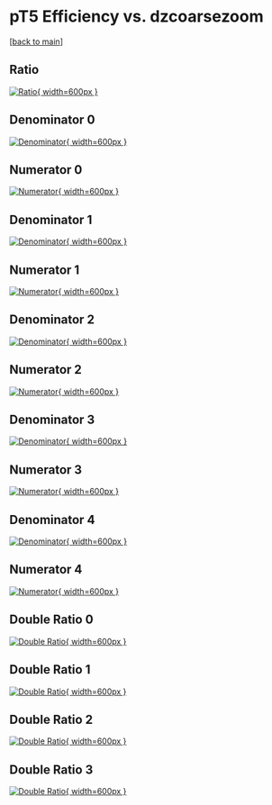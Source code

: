 # pT5 Efficiency vs. dzcoarsezoom

[[back to main](./)]



## Ratio

[![Ratio](../mtv/var/pT5_base_211_0_eff_dzcoarsezoom.png){ width=600px }](../mtv/var/pT5_base_211_0_eff_dzcoarsezoom.pdf)

## Denominator 0

[![Denominator](../mtv/den/pT5_base_211_0_eff_dzcoarsezoom_den0.png){ width=600px }](../mtv/den/pT5_base_211_0_eff_dzcoarsezoom_den0.pdf)

## Numerator 0

[![Numerator](../mtv/num/pT5_base_211_0_eff_dzcoarsezoom_num0.png){ width=600px }](../mtv/num/pT5_base_211_0_eff_dzcoarsezoom_num0.pdf)

## Denominator 1

[![Denominator](../mtv/den/pT5_base_211_0_eff_dzcoarsezoom_den1.png){ width=600px }](../mtv/den/pT5_base_211_0_eff_dzcoarsezoom_den1.pdf)

## Numerator 1

[![Numerator](../mtv/num/pT5_base_211_0_eff_dzcoarsezoom_num1.png){ width=600px }](../mtv/num/pT5_base_211_0_eff_dzcoarsezoom_num1.pdf)

## Denominator 2

[![Denominator](../mtv/den/pT5_base_211_0_eff_dzcoarsezoom_den2.png){ width=600px }](../mtv/den/pT5_base_211_0_eff_dzcoarsezoom_den2.pdf)

## Numerator 2

[![Numerator](../mtv/num/pT5_base_211_0_eff_dzcoarsezoom_num2.png){ width=600px }](../mtv/num/pT5_base_211_0_eff_dzcoarsezoom_num2.pdf)

## Denominator 3

[![Denominator](../mtv/den/pT5_base_211_0_eff_dzcoarsezoom_den3.png){ width=600px }](../mtv/den/pT5_base_211_0_eff_dzcoarsezoom_den3.pdf)

## Numerator 3

[![Numerator](../mtv/num/pT5_base_211_0_eff_dzcoarsezoom_num3.png){ width=600px }](../mtv/num/pT5_base_211_0_eff_dzcoarsezoom_num3.pdf)

## Denominator 4

[![Denominator](../mtv/den/pT5_base_211_0_eff_dzcoarsezoom_den4.png){ width=600px }](../mtv/den/pT5_base_211_0_eff_dzcoarsezoom_den4.pdf)

## Numerator 4

[![Numerator](../mtv/num/pT5_base_211_0_eff_dzcoarsezoom_num4.png){ width=600px }](../mtv/num/pT5_base_211_0_eff_dzcoarsezoom_num4.pdf)

## Double Ratio 0

[![Double Ratio](../mtv/ratio/pT5_base_211_0_eff_dzcoarsezoom_ratio0.png){ width=600px }](../mtv/ratio/pT5_base_211_0_eff_dzcoarsezoom_ratio0.pdf)

## Double Ratio 1

[![Double Ratio](../mtv/ratio/pT5_base_211_0_eff_dzcoarsezoom_ratio1.png){ width=600px }](../mtv/ratio/pT5_base_211_0_eff_dzcoarsezoom_ratio1.pdf)

## Double Ratio 2

[![Double Ratio](../mtv/ratio/pT5_base_211_0_eff_dzcoarsezoom_ratio2.png){ width=600px }](../mtv/ratio/pT5_base_211_0_eff_dzcoarsezoom_ratio2.pdf)

## Double Ratio 3

[![Double Ratio](../mtv/ratio/pT5_base_211_0_eff_dzcoarsezoom_ratio3.png){ width=600px }](../mtv/ratio/pT5_base_211_0_eff_dzcoarsezoom_ratio3.pdf)

